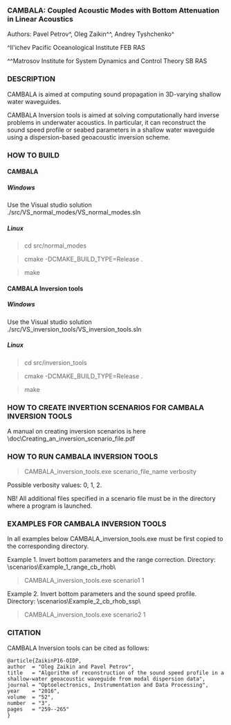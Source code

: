 ### CAMBALA: Coupled Acoustic Modes with Bottom Attenuation in Linear Acoustics

Authors:
Pavel Petrov^, Oleg Zaikin^^, Andrey Tyshchenko^

^Il'ichev Pacific Oceanological Institute FEB RAS

^^Matrosov Institute for System Dynamics and Control Theory SB RAS

### DESCRIPTION

CAMBALA is aimed at computing sound propagation in 3D-varying shallow water waveguides.

CAMBALA Inversion tools is aimed at solving computationally hard inverse problems
in underwater acoustics. In particular, it can reconstruct the sound speed profile
or seabed parameters in a shallow water waveguide using a dispersion-based geoacoustic 
inversion scheme.

### HOW TO BUILD

#### CAMBALA

##### Windows

Use the Visual studio solution ./src/VS_normal_modes/VS_normal_modes.sln

##### Linux

> cd src/normal_modes

> cmake -DCMAKE_BUILD_TYPE=Release .

> make

#### CAMBALA Inversion tools

##### Windows

Use the Visual studio solution ./src/VS_inversion_tools/VS_inversion_tools.sln

##### Linux

> cd src/inversion_tools

> cmake -DCMAKE_BUILD_TYPE=Release .

> make

### HOW TO CREATE INVERTION SCENARIOS FOR CAMBALA INVERSION TOOLS

A manual on creating inversion scenarios is here
\doc\Creating_an_inversion_scenario_file.pdf

### HOW TO RUN CAMBALA INVERSION TOOLS

> CAMBALA_inversion_tools.exe scenario_file_name verbosity

Possible verbosity values: 0, 1, 2.

NB! All additional files specified in a scenario file must be in the directory
where a program is launched. 

### EXAMPLES FOR CAMBALA INVERSION TOOLS

In all examples below CAMBALA_inversion_tools.exe must be first copied to the corresponding directory.

Example 1. Invert bottom parameters and the range correction.
Directory: \scenarios\Example_1_range_cb_rhob\

> CAMBALA_inversion_tools.exe scenario1 1

Example 2. Invert bottom parameters and the sound speed profile.
Directory: \scenarios\Example_2_cb_rhob_ssp\

> CAMBALA_inversion_tools.exe scenario2 1

### CITATION

CAMBALA Inversion tools can be cited as follows:

```
@article{ZaikinP16-OIDP,
author  = "Oleg Zaikin and Pavel Petrov",
title   = "Algorithm of reconstruction of the sound speed profile in a shallow-water geoacoustic waveguide from modal dispersion data",
journal = "Optoelectronics, Instrumentation and Data Processing",
year    = "2016",
volume  = "52",
number  = "3",
pages   = "259--265"
}
